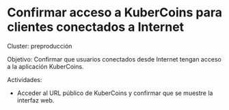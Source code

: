 # Confirmar acceso a KuberCoins para clientes conectados a Internet

Cluster:
preproducción

Objetivo:
Confirmar que usuarios conectados desde Internet tengan acceso a la aplicación KuberCoins.

Actividades:
- Acceder al URL público de KuberCoins y confirmar que se muestre la interfaz web.
